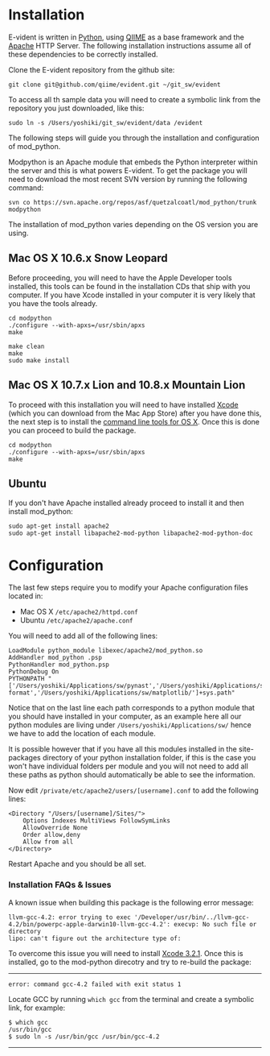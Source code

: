 # Installation

E-vident is written in [Python][], using [QIIME][] as a base framework and the [Apache][] HTTP Server. The following installation instructions assume all of these dependencies to be correctly installed.

Clone the E-vident repository from the github site:

    git clone git@github.com/qiime/evident.git ~/git_sw/evident

To access all th sample data you will need to create a symbolic link from the repository you just downloaded, like this:

    sudo ln -s /Users/yoshiki/git_sw/evident/data /evident

The following steps will guide you through the installation and configuration of mod_python.

Modpython is an Apache module that embeds the Python interpreter within the server and this is what powers E-vident. To get the package you will need to download the most recent SVN version by running the following command:

    svn co https://svn.apache.org/repos/asf/quetzalcoatl/mod_python/trunk modpython

The installation of mod_python varies depending on the OS version you are using.

## Mac OS X 10.6.x Snow Leopard

Before proceeding, you will need to have the Apple Developer tools installed, this tools can be found in the installation CDs that ship with you computer. If you have Xcode installed in your computer it is very likely that you have the tools already.

    cd modpython
    ./configure --with-apxs=/usr/sbin/apxs
    make

    make clean
    make 
    sudo make install

## Mac OS X 10.7.x Lion and 10.8.x Mountain Lion

To proceed with this installation you will need to have installed [Xcode][] (which you can download from the Mac App Store) after you have done this, the next step is to install the [command line tools for OS X][]. Once this is done you can proceed to build the package.

    cd modpython
    ./configure --with-apxs=/usr/sbin/apxs
    make

## Ubuntu

If you don't have Apache installed already proceed to install it and then install mod_python:

    sudo apt-get install apache2
    sudo apt-get install libapache2-mod-python libapache2-mod-python-doc

# Configuration

The last few steps require you to modify your Apache configuration files located in:

- Mac OS X `/etc/apache2/httpd.conf`
- Ubuntu `/etc/apache2/apache.conf`

You will need to add all of the following lines:

    LoadModule python_module libexec/apache2/mod_python.so
    AddHandler mod_python .psp
    PythonHandler mod_python.psp
    PythonDebug On
    PYTHONPATH "['/Users/yoshiki/Applications/sw/pynast','/Users/yoshiki/Applications/sw/qiime/','/Users/yoshiki/Applications/sw/pycogent/','/Users/yoshiki/Applications/sw/numpy/','/Users/yoshiki/Applications/sw/biom-format','/Users/yoshiki/Applications/sw/matplotlib/']+sys.path" 

Notice that on the last line each path corresponds to a python module that you should have installed in your computer, as an example here all our python modules are living under `/Users/yoshiki/Applications/sw/` hence we have to add the location of each module.

It is possible however that if you have all this modules installed in the site-packages directory of your python installation folder, if this is the case you won't have individual folders per module and you will not need to add all these paths as python should automatically be able to see the information.

Now edit `/private/etc/apache2/users/[username].conf` to add the following lines:

    <Directory "/Users/[username]/Sites/">
        Options Indexes MultiViews FollowSymLinks
        AllowOverride None
        Order allow,deny
        Allow from all
    </Directory>

Restart Apache and you should be all set.

### Installation FAQs & Issues

A known issue when building this package is the following error message:

    llvm-gcc-4.2: error trying to exec '/Developer/usr/bin/../llvm-gcc-4.2/bin/powerpc-apple-darwin10-llvm-gcc-4.2': execvp: No such file or directory
    lipo: can't figure out the architecture type of:

To overcome this issue you will need to install [Xcode 3.2.1][]. Once this is installed, go to the mod-python direcotry and try to re-build the package:

--------------------------------------------------------------------------------

`error: command gcc-4.2 failed with exit status 1`

Locate GCC by running `which gcc` from the terminal and create a symbolic link, for example:

    $ which gcc
    /usr/bin/gcc
    $ sudo ln -s /usr/bin/gcc /usr/bin/gcc-4.2

--------------------------------------------------------------------------------

[Python]: http://www.python.org/
[QIIME]: https://github.com/qiime/qiime
[Apache]: httpd.apache.org/
[Xcode 3.2.1]: http://instaar.colorado.edu/KingdomProkarya/software/xcode321_10m2003_developerdvd.dmg
[command line tools for OS X]: http://adcdownload.apple.com/Developer_Tools/command_line_tools_os_x_lion_for_xcode__november_2012/xcode452cltools10_76938212a.dmg
[Xcode]: http://itunes.apple.com/us/app/xcode/id497799835?ls=1&mt=12